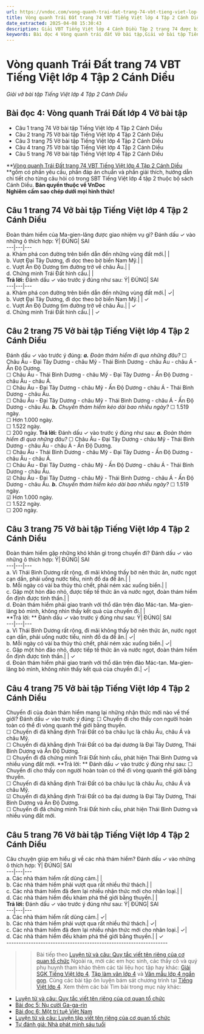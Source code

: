 ```yaml
---
url: https://vndoc.com/vong-quanh-trai-dat-trang-74-vbt-tieng-viet-lop-4-tap-2-canh-dieu-315099
title: Vòng quanh Trái Đất trang 74 VBT Tiếng Việt lớp 4 Tập 2 Cánh Diều - Giải vở bài tập Tiếng Việt lớp 4 Tập 2 Cánh Diều - VnDoc.com
date_extracted: 2025-04-08 15:30:43
description: Giải VBT Tiếng Việt lớp 4 Cánh Diều Tập 2 trang 74 được biên soạn nhằm giúp các em HS đạt kết quả tốt trong quá trình làm bài tập và học tập môn Tiếng Việt lớp 4.
keywords: Bài đọc 4 Vòng quanh trái đất Vở bài tập,Giải vở bài tập Tiếng Việt lớp 4 bài đọc 4 Vòng quanh trái đất,Vòng quanh trái đất lớp 4,Bài đọc 4 Vòng quanh trái đất lớp 4,Đọc Vòng quanh trái đất lớp 4,giải bài Vòng quanh trái đất lớp 4,tiếng việt lớp 4 Vòng quanh trái đất,tiếng việt lớp 4,tiếng việt lớp 4 Cánh Diều,vở bài tập tiếng việt lớp 4,sách tiếng việt lớp 4,bài tập tiếng việt lớp 4,giải bài tập tiếng việt lớp 4,tiếng việt lớp 4 tập 2
---
```


# Vòng quanh Trái Đất trang 74 VBT Tiếng Việt lớp 4 Tập 2 Cánh Diều
 _Giải vở bài tập Tiếng Việt lớp 4 Tập 2 Cánh Diều_
## **Bài đọc 4: Vòng quanh Trái Đất lớp 4 Vở bài tập**
  * Câu 1 trang 74 Vở bài tập Tiếng Việt lớp 4 Tập 2 Cánh Diều
  * Câu 2 trang 75 Vở bài tập Tiếng Việt lớp 4 Tập 2 Cánh Diều
  * Câu 3 trang 75 Vở bài tập Tiếng Việt lớp 4 Tập 2 Cánh Diều
  * Câu 4 trang 75 Vở bài tập Tiếng Việt lớp 4 Tập 2 Cánh Diều
  * Câu 5 trang 76 Vở bài tập Tiếng Việt lớp 4 Tập 2 Cánh Diều

**[Vòng quanh Trái Đất trang 74 VBT Tiếng Việt lớp 4 Tập 2 Cánh Diều](<https://vndoc.com/vong-quanh-trai-dat-trang-74-vbt-tieng-viet-lop-4-tap-2-canh-dieu-315099>) **gồm có phần yêu cầu, phần đáp án chuẩn và phần giải thích, hướng dẫn chi tiết cho từng câu hỏi có trong SBT Tiếng Việt lớp 4 tập 2 thuộc bộ sách Cánh Diều.
**Bản quyền thuộc về VnDoc**   
**Nghiêm cấm sao chép dưới mọi hình thức\!**
## **Câu 1 trang 74 Vở bài tập Tiếng Việt lớp 4 Tập 2 Cánh Diều**
Đoàn thám hiểm của Ma-gien-lăng được giao nhiệm vụ gì? Đánh dấu ✓ vào những ô thích hợp:
Ý| ĐÚNG| SAI  
---|---|---  
a. Khám phá con đường trên biển dẫn đến những vùng đất mới.| |   
b. Vượt Đại Tây Dương, đi dọc theo bờ biển Nam Mỹ.| |   
c. Vượt Ấn Độ Dương tìm đường trở về châu Âu.| |   
d. Chứng minh Trái Đất hình cầu.| |   
**Trả lời:** Đánh dấu ✓ vào trước ý đúng như sau:
Ý| ĐÚNG| SAI  
---|---|---  
a. Khám phá con đường trên biển dẫn đến những vùng đất mới.| ✓|   
b. Vượt Đại Tây Dương, đi dọc theo bờ biển Nam Mỹ.| | ✓  
c. Vượt Ấn Độ Dương tìm đường trở về châu Âu.| | ✓  
d. Chứng minh Trái Đất hình cầu.| | ✓  
## **Câu 2 trang 75 Vở bài tập Tiếng Việt lớp 4 Tập 2 Cánh Diều**
Đánh dấu ✓ vào trước ý đúng:
_**a.** Đoàn thám hiểm đi qua những đâu?_
☐ Châu Âu - Đại Tây Dương - châu Mỹ - Thái Bình Dương - châu Âu - châu Á - Ấn Độ Dương.  
☐ Châu Âu - Thái Bình Dương - châu Mỹ - Đại Tây Dương - Ấn Độ Dương - châu Âu - châu Á.  
☐ Châu Âu - Đại Tây Dương - châu Mỹ - Ấn Độ Dương - châu Á - Thái Bình Dương - châu Âu.  
☐ Châu Âu - Đại Tây Dương - châu Mỹ - Thái Bình Dương - châu Á - Ấn Độ Dương - châu Âu.
_**b.** Chuyến thám hiểm kéo dài bao nhiêu ngày?_
☐ 1.519 ngày.  
☐ Hơn 1.000 ngày.  
☐ 1.522 ngày.  
☐ 200 ngày.
**Trả lời:** Đánh dấu ✓ vào trước ý đúng như sau:
_**a.** Đoàn thám hiểm đi qua những đâu?_
☐ Châu Âu - Đại Tây Dương - châu Mỹ - Thái Bình Dương - châu Âu - châu Á - Ấn Độ Dương.  
☐ Châu Âu - Thái Bình Dương - châu Mỹ - Đại Tây Dương - Ấn Độ Dương - châu Âu - châu Á.  
☐ Châu Âu - Đại Tây Dương - châu Mỹ - Ấn Độ Dương - châu Á - Thái Bình Dương - châu Âu.  
☑ Châu Âu - Đại Tây Dương - châu Mỹ - Thái Bình Dương - châu Á - Ấn Độ Dương - châu Âu.
_**b.** Chuyến thám hiểm kéo dài bao nhiêu ngày?_
☐ 1.519 ngày.  
☑ Hơn 1.000 ngày.  
☐ 1.522 ngày.  
☐ 200 ngày.
## **Câu 3 trang 75 Vở bài tập Tiếng Việt lớp 4 Tập 2 Cánh Diều**
Đoàn thám hiểm gặp những khó khăn gì trong chuyến đi? Đánh dấu ✓ vào những ô thích hợp:
Ý| ĐÚNG| SAI  
---|---|---  
a. Vì Thái Bình Dương rất rộng, đi mãi không thấy bờ nên thức ăn, nước ngọt cạn dần, phải uống nước tiểu, ninh đồ da để ăn.| |   
b. Mỗi ngày có vài ba thủy thủ chết, phải ném xác xuống biển.| |   
c. Gặp một hòn đảo nhỏ, được tiếp tế thức ăn và nước ngọt, đoàn thám hiểm ổn định được tinh thần.| |   
d. Đoàn thám hiểm phải giao tranh với thổ dân trên đảo Mác-tan. Ma-gien-lăng bỏ mình, không nhìn thấy kết quả của chuyến đi.| |   
**Trả lời: ** Đánh dấu ✓ vào trước ý đúng như sau:
Ý| ĐÚNG| SAI  
---|---|---  
a. Vì Thái Bình Dương rất rộng, đi mãi không thấy bờ nên thức ăn, nước ngọt cạn dần, phải uống nước tiểu, ninh đồ da để ăn.| ✓|   
b. Mỗi ngày có vài ba thủy thủ chết, phải ném xác xuống biển.| ✓|   
c. Gặp một hòn đảo nhỏ, được tiếp tế thức ăn và nước ngọt, đoàn thám hiểm ổn định được tinh thần.| | ✓  
d. Đoàn thám hiểm phải giao tranh với thổ dân trên đảo Mác-tan. Ma-gien-lăng bỏ mình, không nhìn thấy kết quả của chuyến đi.| ✓|   
## **Câu 4 trang 75 Vở bài tập Tiếng Việt lớp 4 Tập 2 Cánh Diều**
Chuyến đi của đoàn thám hiểm mang lại những nhận thức mới nào về thế giới? Đánh dấu ✓ vào trước ý đúng:
☐ Chuyến đi cho thấy con người hoàn toàn có thể đi vòng quanh thế giới bằng thuyền.  
☐ Chuyến đi đã khẳng định Trái Đất có ba châu lục là châu Âu, châu Á và châu Mỹ.  
☐ Chuyến đi đã khẳng định Trái Đất có ba đại dương là Đại Tây Dương, Thái Bình Dương và Ấn Độ Dương.  
☐ Chuyến đi đã chứng minh Trái Đất hình cầu, phát hiện Thái Bình Dương và nhiều vùng đất mới.
**Trả lời: ** Đánh dấu ✓ vào trước ý đúng như sau:
☐ Chuyến đi cho thấy con người hoàn toàn có thể đi vòng quanh thế giới bằng thuyền.  
☐ Chuyến đi đã khẳng định Trái Đất có ba châu lục là châu Âu, châu Á và châu Mỹ.  
☑ Chuyến đi đã khẳng định Trái Đất có ba đại dương là Đại Tây Dương, Thái Bình Dương và Ấn Độ Dương.  
☐ Chuyến đi đã chứng minh Trái Đất hình cầu, phát hiện Thái Bình Dương và nhiều vùng đất mới.
## **Câu 5 trang 76 Vở bài tập Tiếng Việt lớp 4 Tập 2 Cánh Diều**
Câu chuyện giúp em hiểu gì về các nhà thám hiểm? Đánh dấu ✓ vào những ô thích hợp:
Ý| ĐÚNG| SAI  
---|---|---  
a. Các nhà thám hiểm rất dũng cảm.| |   
b. Các nhà thám hiểm phải vượt qua rất nhiều thử thách.| |   
c. Các nhà thám hiểm đã đem lại nhiều nhận thức mới cho nhân loại.| |   
d. Các nhà thám hiểm đều khám phá thế giới bằng thuyền.| |   
**Trả lời:** Đánh dấu ✓ vào trước ý đúng như sau:
Ý| ĐÚNG| SAI  
---|---|---  
a. Các nhà thám hiểm rất dũng cảm.| ✓|   
b. Các nhà thám hiểm phải vượt qua rất nhiều thử thách.| ✓|   
c. Các nhà thám hiểm đã đem lại nhiều nhận thức mới cho nhân loại.| ✓|   
d. Các nhà thám hiểm đều khám phá thế giới bằng thuyền.| | ✓  
\------------------------------------------------------------------
>> Bài tiếp theo [Luyện từ và câu: Quy tắc viết tên riêng của cơ quan tổ chức](<https://vndoc.com/quy-tac-viet-ten-rieng-cua-co-quan-to-chuc-trang-76-vbt-tieng-viet-lop-4-tap-2-canh-dieu-315100>)
Ngoài ra, mời các em học sinh, các thầy cô và quý phụ huynh tham khảo thêm các tài liệu học tập hay khác: [Giải SGK Tiếng Việt lớp 4](<https://vndoc.com/tieng-viet-lop4>), [Tập làm văn lớp 4](<https://vndoc.com/tap-lam-van-lop4>) và [Văn mẫu lớp 4 ngắn gọn](<https://vndoc.com/van-mieu-ta-lop4>). Cùng các bài tập ôn luyện bám sát chương trình tại [Tiếng Việt lớp 4](<https://vndoc.com/tieng-viet-lop4>).
Xem thêm các bài Tìm bài trong mục này khác:
  * [Luyện từ và câu: Quy tắc viết tên riêng của cơ quan tổ chức](</quy-tac-viet-ten-rieng-cua-co-quan-to-chuc-trang-76-vbt-tieng-viet-lop-4-tap-2-canh-dieu-315100>)
  * [Bài đọc 5: Nụ cười Ga-ga-rin](</nu-cuoi-ga-ga-rin-trang-77-vbt-tieng-viet-lop-4-tap-2-canh-dieu-315101>)
  * [Bài đọc 6: Một trí tuệ Việt Nam](</mot-tri-tue-viet-nam-trang-79-vbt-tieng-viet-lop-4-tap-2-canh-dieu-315103>)
  * [Luyện từ và câu: Luyện tập viết tên riêng của cơ quan tổ chức](</luyen-tap-viet-ten-rieng-cua-co-quan-to-chuc-trang-80-vbt-tieng-viet-lop-4-tap-2-canh-dieu-315106>)
  * [Tự đánh giá: Nhà phát minh sáu tuổi](</tu-danh-gia-nha-phat-minh-sau-tuoi-trang-82-vbt-tieng-viet-lop-4-tap-2-canh-dieu-315108>)

